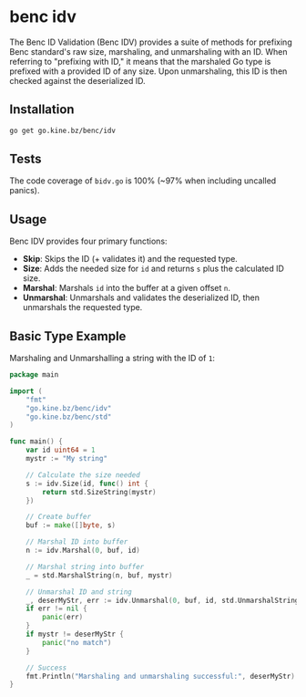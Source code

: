 # benc idv

The Benc ID Validation (Benc IDV) provides a suite of methods for prefixing Benc standard's raw size, marshaling, and unmarshaling with an ID. When referring to "prefixing with ID," it means that the marshaled Go type is prefixed with a provided ID of any size. Upon unmarshaling, this ID is then checked against the deserialized ID.

## Installation
```bash
go get go.kine.bz/benc/idv
```

## Tests
The code coverage of `bidv.go` is 100% (~97% when including uncalled panics).

## Usage

Benc IDV provides four primary functions:

- **Skip**: Skips the ID (+ validates it) and the requested type.
- **Size**: Adds the needed size for `id` and returns `s` plus the calculated ID size.
- **Marshal**: Marshals `id` into the buffer at a given offset `n`.
- **Unmarshal**: Unmarshals and validates the deserialized ID, then unmarshals the requested type.

## Basic Type Example

Marshaling and Unmarshalling a string with the ID of `1`:

```go
package main

import (
	"fmt"
	"go.kine.bz/benc/idv"
	"go.kine.bz/benc/std"
)

func main() {
	var id uint64 = 1
	mystr := "My string"

	// Calculate the size needed
	s := idv.Size(id, func() int {
		return std.SizeString(mystr)
	})

	// Create buffer
	buf := make([]byte, s)

	// Marshal ID into buffer
	n := idv.Marshal(0, buf, id)

	// Marshal string into buffer
	_ = std.MarshalString(n, buf, mystr)

	// Unmarshal ID and string
	_, deserMyStr, err := idv.Unmarshal(0, buf, id, std.UnmarshalString)
	if err != nil {
		panic(err)
	}
	if mystr != deserMyStr {
		panic("no match")
	}

	// Success
	fmt.Println("Marshaling and unmarshaling successful:", deserMyStr)
}
```